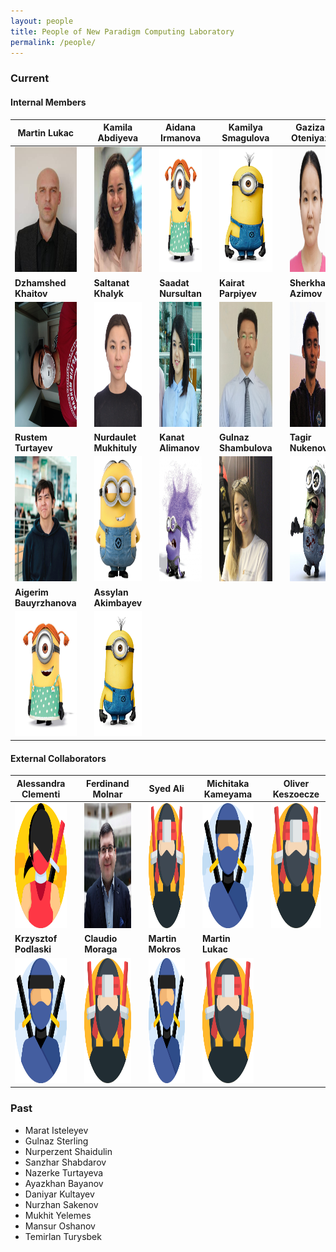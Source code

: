 ```yaml
---
layout: people
title: People of New Paradigm Computing Laboratory
permalink: /people/
---
```


<h3>Current</h3>

<h4>Internal Members</h4>


| **Martin Lukac** |   | **Kamila Abdiyeva** |   | **Aidana Irmanova** |   | **Kamilya Smagulova** | |  **Gaziza Oteniyaz**  |  
|  ----  | ---- | ----  | ---- | ----  | ---- | ----  | ---- | ----  | 
| <img title="Martin Lukac" src="/images/lukac.jpg" height="200"/>| | <img title="Kamila Abdiyeva" src="/images/kamila.png" height="200"/> | | <img title="Aidana Irmanova" src="/images/minion_girl.png" height="200"/> | | <img title="Kamilya Smagulova" src="/images/minionO.png" height="200"/>  | | <img title="Gaziza Oteniyaz" src="/images/gaziza.png" height="200"/> | 
| **Dzhamshed Khaitov** |  |  **Saltanat Khalyk** |  | **Saadat Nursultan** |  | **Kairat Parpiyev**  |  | **Sherkhan Azimov** | 
| <img title="Dzhamshed Khaitov" src="/images/dzhamshed1.png" height="200"/> |  |  <img title="Saltanat Khalyk" src="/images/saltanat.png" height="200"/> | | <img title="Saadat Nursultan" src="/images/saadat1.png" height="200"/>  | | <img title="Kairat Parpiyev" src="/images/kairat.png" height="200"/>| |  <img title="Sherkhan Azimov" src="/images/sherkhan.png" height="200"/> |
 | **Rustem Turtayev** | | **Nurdaulet Mukhituly** |  | **Kanat Alimanov**  |  | **Gulnaz Shambulova** | | **Tagir Nukenov** |
 |  <img title="Rustem Turtayev" src="/images/rustem.png" height="200"/> | | <img title="Nurdaulet Mukhituly" src="/images/minionB.png" height="200"/>   | |  <img title="" src="/images/minonsP.png" height="200"/> | |  <img title="Gulnaz Shambulova" src="/images/gulnazZ.png" height="200"/> | |  <img title="Tagir Nukenov" src="/images/minonsZ.png" height="200"/> |
 | **Aigerim Bauyrzhanova** |  | **Assylan Akimbayev**  | 
|  <img title="Aigerim Bauyrzhanova " src="/images/minion_girl.png" height="200"/>  | |  <img title="Assylan Akimbayev" src="/images/minionO.png" height="200"/> |






<h4>External Collaborators</h4>

| **Alessandra Clementi** |   | **Ferdinand Molnar** |  | **Syed Ali** |  | **Michitaka Kameyama** |  | **Oliver Keszoecze**  |
|  ----  | ---- | ----  | ---- | ----  | ---- | ----  | ---- | ----  | 
| <img title="Alessandra Clementi" src="/images/1074790.png" height="200"/> |  | <img title="Ferdinand Molnar" src="/images/ferdinand.png" height="200"/>  |  | <img title="Syed Ali" src="/images/1149378.png" height="200"/>  |  | <img title="Michitaka Kameyama" src="/images/ninja.png" height="200"/>  |  | <img title="Oliver Keszoecze" src="/images/1149378.png" height="200"/>  |
| **Krzysztof Podlaski** | | **Claudio Moraga** | | **Martin Mokros**  |  | **Martin Lukac**  |  |  | 
| <img title="Krzysztof Podlaski" src="/images/ninja.png" height="200"/> |  | <img title="Claudio Moraga" src="/images/1149378.png" height="200"/> |  | <img title="Martin Mokros" src="/images/ninja.png" height="200"/> |  | <img title="Martin Lukac" src="/images/1149378.png" height="200"/> |    | |



<h3>Past</h3>

- Marat Isteleyev
- Gulnaz Sterling
- Nurperzent Shaidulin
- Sanzhar Shabdarov
- Nazerke Turtayeva
- Ayazkhan Bayanov
- Daniyar Kultayev
- Nurzhan Sakenov
- Mukhit Yelemes
- Mansur Oshanov
- Temirlan Turysbek
